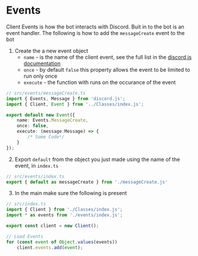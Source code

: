 # Events
Client Events is how the bot interacts with Discord. Buit in to the bot is an event handler. The following is how to add the `messageCreate` event to the bot
1. Create the a new event object
	- `name` - is the name of the client event, see the full list in the [discord.js documentation](https://discord.js.org/docs/packages/discord.js/14.19.3/ClientEvents:Interface) 
	- `once` - by default `false` this property allows the event to be limited to run only once
	- `execute` - the function with runs on the occurance of the event
```ts
// src/events/messageCreate.ts
import { Events, Message } from 'discord.js';
import { Client, Event } from '../Classes/index.js';

export default new Event({
	name: Events.MessageCreate,
	once: false,
	execute: (message:Message) => {
		/* Some Code*/
	}
});
```
2. Export `default` from the object you just made using the name of the event, in `index.ts`
```ts
// src/events/index.ts
export { default as messageCreate } from './messageCreate.js'
```

3. In the main make sure the following is present
```ts
// src/index.ts
import { Client } from './Classes/index.js';
import * as events from './events/index.js';

export const client = new Client();

// Load Events
for (const event of Object.values(events)) 
	client.events.add(event);
```
